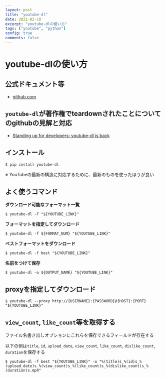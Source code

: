 ```yaml
---
layout: post
title: "youtube-dl"
date: 2021-02-10
excerpt: "youtube-dlの使い方"
tags: ["youtube", "python"]
config: true
comments: false
---
```


# youtube-dlの使い方

## 公式ドキュメント等
 - [github.com](https://github.com/ytdl-org/youtube-dl)

## `youtube-dl`が著作権でteardownされたことについてのgithubの見解と対応
 - [Standing up for developers: youtube-dl is back](https://github.blog/2020-11-16-standing-up-for-developers-youtube-dl-is-back/)

## インストール

```console
$ pip install youtube-dl
```

※ YouTubeの最新の構造に対応するために、最新のものを使ったほうが良い


## よく使うコマンド

**ダウンロード可能なフォーマット一覧**
```console
$ youtube-dl -F "${YOUTUBE_LINK}"
```

**フォーマットを指定してダウンロード**  
```console
$ youtube-dl -f ${FORMAT_NUM} "${YOUTUBE_LINK}"
```

**ベストフォーマットをダウンロード**
```console
$ youtube-dl -f best "${YOUTUBE_LINK}"
```

**名前をつけて保存**  
```console
$ youtube-dl -o ${OUTPUT_NAME} "${YOUTUBE_LINK}"
```

## proxyを指定してダウンロード

```console
$ youtube-dl --proxy http://{USERNAME}:{PASSWORD}@{HOST}:{PORT} "${YOUTUBE_LINK}"
```

## `view_count`, `like_count`等を取得する
ファイル名書き出しオプションにこれらを保存できるフィールドが存在する  

以下の例は`title`, `id`, `upload_date`, `view_count`, `like_count`, `dislike_count`, `duration`を保存する  

```console
$ youtube-dl -f best "${YOUTUBE_LINK}" -o "%(title)s_%(id)s_%(upload_date)s_%(view_count)s_%(like_count)s_%(dislike_count)s_%(duration)s.mp4"
```





